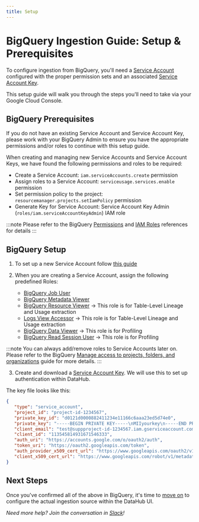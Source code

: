 ```yaml
---
title: Setup
---
```

# BigQuery Ingestion Guide: Setup & Prerequisites

To configure ingestion from BigQuery, you'll need a [Service Account](https://cloud.google.com/iam/docs/creating-managing-service-accounts) configured with the proper permission sets and an associated [Service Account Key](https://cloud.google.com/iam/docs/creating-managing-service-account-keys).

This setup guide will walk you through the steps you'll need to take via your Google Cloud Console.

## BigQuery Prerequisites

If you do not have an existing Service Account and Service Account Key, please work with your BigQuery Admin to ensure you have the appropriate permissions and/or roles to continue with this setup guide.

When creating and managing new Service Accounts and Service Account Keys, we have found the following permissions and roles to be required:

* Create a Service Account: `iam.serviceAccounts.create` permission
* Assign roles to a Service Account: `serviceusage.services.enable` permission
* Set permission policy to the project: `resourcemanager.projects.setIamPolicy` permission
* Generate Key for Service Account: Service Account Key Admin (`roles/iam.serviceAccountKeyAdmin`) IAM role

:::note
Please refer to the BigQuery [Permissions](https://cloud.google.com/iam/docs/permissions-reference) and [IAM Roles](https://cloud.google.com/iam/docs/understanding-roles) references for details
:::

## BigQuery Setup

1. To set up a new Service Account follow [this guide](https://cloud.google.com/iam/docs/creating-managing-service-accounts)

2. When you are creating a Service Account, assign the following predefined Roles:
   * [BigQuery Job User](https://cloud.google.com/bigquery/docs/access-control#bigquery.jobUser)
   * [BigQuery Metadata Viewer](https://cloud.google.com/bigquery/docs/access-control#bigquery.metadataViewer)
   * [BigQuery Resource Viewer](https://cloud.google.com/bigquery/docs/access-control#bigquery.resourceViewer) -> This role is for Table-Level Lineage and Usage extraction
   * [Logs View Accessor](https://cloud.google.com/bigquery/docs/access-control#bigquery.dataViewer) -> This role is for Table-Level Lineage and Usage extraction
   * [BigQuery Data Viewer](https://cloud.google.com/bigquery/docs/access-control#bigquery.dataViewer) -> This role is for Profiling
   * [BigQuery Read Session User](https://cloud.google.com/bigquery/docs/access-control#bigquery.readSessionUser) -> This role is for Profiling

:::note
You can always add/remove roles to Service Accounts later on. Please refer to the BigQuery [Manage access to projects, folders, and organizations](https://cloud.google.com/iam/docs/granting-changing-revoking-access) guide for more details.
:::

3. Create and download a [Service Account Key](https://cloud.google.com/iam/docs/creating-managing-service-account-keys). We will use this to set up authentication within DataHub.

The key file looks like this:

```json
{
   "type": "service_account",
   "project_id": "project-id-1234567",
   "private_key_id": "d0121d0000882411234e11166c6aaa23ed5d74e0",
   "private_key": "-----BEGIN PRIVATE KEY-----\nMIIyourkey\n-----END PRIVATE KEY-----",
   "client_email": "test@suppproject-id-1234567.iam.gserviceaccount.com",
   "client_id": "113545814931671546333",
   "auth_uri": "https://accounts.google.com/o/oauth2/auth",
   "token_uri": "https://oauth2.googleapis.com/token",
   "auth_provider_x509_cert_url": "https://www.googleapis.com/oauth2/v1/certs",
   "client_x509_cert_url": "https://www.googleapis.com/robot/v1/metadata/x509/test%suppproject-id-1234567.iam.gserviceaccount.com"
}
```

## Next Steps

Once you've confirmed all of the above in BigQuery, it's time to [move on](configuration.md) to configure the actual ingestion source within the DataHub UI.

*Need more help? Join the conversation in [Slack](https://datahubproject.io/slack?utm_source=docs&utm_medium=docs&utm_campaign=docs_page_link)!*
